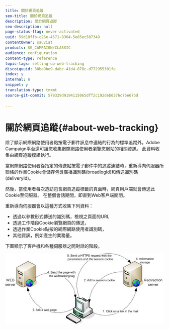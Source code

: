 ```yaml
---
title: 關於網頁追蹤
seo-title: 關於網頁追蹤
description: 關於網頁追蹤
seo-description: null
page-status-flag: never-activated
uuid: 59d18ffb-c26e-4571-8364-5e85ec587349
contentOwner: sauviat
products: SG_CAMPAIGN/CLASSIC
audience: configuration
content-type: reference
topic-tags: setting-up-web-tracking
discoiquuid: 38ba9be9-dabc-41d4-878c-d772955301fe
index: y
internal: n
snippet: y
translation-type: tm+mt
source-git-commit: 579329d9194115065dff2c192deb0376c75e67bd

---
```



# 關於網頁追蹤{#about-web-tracking}

除了顯示網際網路使用者點按電子郵件訊息中連結的行為的標準追蹤外，Adobe Campaign平台還可讓您收集網際網路使用者瀏覽您網站的相關資訊。 此資料收集由網頁追蹤模組執行。

當網際網路使用者從指定的傳送點按電子郵件中的追蹤連結時，重新導向伺服器所聯絡的作業Cookie會儲存包含廣播識別碼(broadlogId)和傳送識別碼(deliveryId)。

然後，當使用者每次造訪包含網頁追蹤標籤的頁面時，網頁用戶端就會傳送此Cookie至伺服器。 在整個會話期間，即直到Web客戶端關閉。

重新導向伺服器會以這種方式收集下列資料：

* 透過以參數形式傳送的識別碼，檢視之頁面的URL
* 透過工作階段Cookie瀏覽網頁的傳送，
* 透過作業Cookie點按的網際網路使用者識別碼，
* 其他資訊，例如產生的業務量。

下圖顯示了客戶機和各種伺服器之間對話的階段。

![](assets/d_ncs_integration_webtracking_structure1.png)

